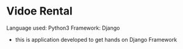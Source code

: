 # Vidoe Rental

Language used: Python3 
Framework: Django

- this is application developed to get hands on Django Framework